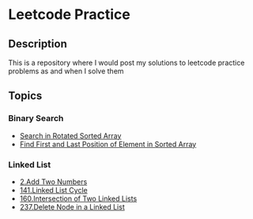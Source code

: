 # Leetcode Practice

## Description
This is a repository where I would post my solutions to leetcode practice problems as and when I solve them


## Topics 
### Binary Search
<ul>

  <li><a href="https://leetcode.com/problems/search-in-rotated-sorted-array/description/">Search in Rotated Sorted Array</a></li>
  <li><a href="https://leetcode.com/problems/find-first-and-last-position-of-element-in-sorted-array/">Find First and Last Position of Element in Sorted Array</a></li>
</ul>


### Linked List
<ul>
  <li><a href="https://leetcode.com/problems/add-two-numbers/description/">2.Add Two Numbers</a></li>
  <li><a href="https://leetcode.com/problems/intersection-of-two-linked-lists/">141.Linked List Cycle</a></li>
  <li><a href="https://leetcode.com/problems/linked-list-cycle/">160.Intersection of Two Linked Lists</a></li>
  <li><a href="https://leetcode.com/problems/delete-node-in-a-linked-list/description/">237.Delete Node in a Linked List</a></li>

<ul>
